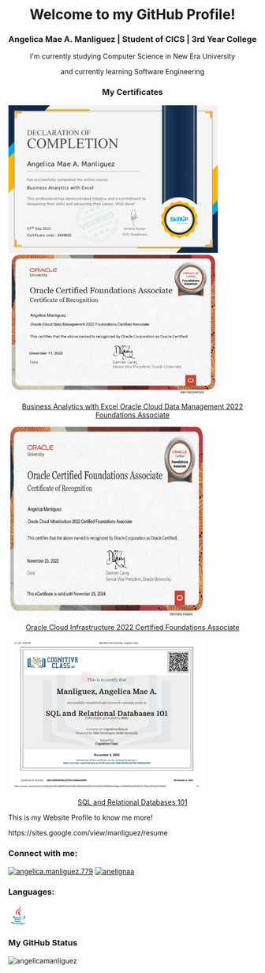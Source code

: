 <h1 align="center">Welcome to my GitHub Profile!</h1>
<h3 align="center">Angelica Mae A. Manliguez | Student of CICS | 3rd Year College</h3>

<p align="center"> I'm currently studying Computer Science in New Era University</p>
<p align="center"> and currently learning Software Engineering </p>

<h3 align="center">My Certificates</h3> 
<p>
<img width="425" src="https://github.com/AngelicaManliguez/AngelicaManliguez/blob/main/Business%20Analytics%20with%20Excel.png" />
<img height="282" width="425" src="https://github.com/AngelicaManliguez/AngelicaManliguez/blob/main/OCDM%20CERTIFICATE.png" />
<p align="center"> <a href="https://www.simplilearn.com/skillup-certificate-landing? 
token=eyJjb3Vyc2VfaWQiOiI2NjQiLCJjZXJ0aWZpY2F0ZV91cmwiOiJodHRwczpcL1wvY2VydGlmaWNhdGVzLnNpbXBsaWNkbi5uZXRcL3NoYXJlXC90aHVtYl80NDk4ODI2XzE2OTQwODQwODYucG5nIiwidXNlcm5hbWUiOiJBbmdlbGljYSBNYWUgQS4gTWFubGlndWV6In0%3D&utm_source=shared-certificate&utm_medium=lms&utm_campaign=shared-certificate-promotion&referrer=https%3A%2F%2Flms.simplilearn.com%2Fcourses%2F2738%2FBusiness%2520Analytics%2520with%2520Excel%2Fcertificate%2Fdownload-skillup&fbclid=IwAR2SYPBL4S1EBs73YWZIYyWfl1Qn5m5wGUEFBPdE_Hr9pDlRlPGqOkU0NeI&%24web_only=true&_branch_match_id=1057593067407952984&_branch_referrer=H4sIAAAAAAAAA8soKSkottLXL87MLcjJ1EssKNDLyczL1k%2FVt0gLNQ1O9%2FIMcU6yT0tKzslMsfUsdwwyCo4McPIxCTZ0dSo2N44Mj%2FKMrAxPyzEMzDPNNS13D3V1cwpIcY33KLIscMkJyglwL%2FTPDjXwS%2FUEAOHEa5NqAAAA">Business Analytics with Excel   </a><a href="https://catalog-education.oracle.com/pls/certview/sharebadge?id=E4689896A71AEF89B67805497A971A8DB396549B2B19DF752855BF0E9DE05FE0&fbclid=IwAR0AL1BjqSPCP-4W5lumm3ISk3MY7vYo-_0gXgS4fqQCWWG22poSIGFOT0k"> Oracle Cloud Data Management 2022 Foundations Associate </a> </p>

<img align="center" height="385" width="400" src="https://github.com/AngelicaManliguez/AngelicaManliguez/blob/main/OCI%20Certificate.png" />
<p align="center"> <a href="https://catalog-education.oracle.com/pls/certview/sharebadge?id=EA3F0B4FCF6239DF853A9BE2968EE337707D24543C75B1032B016F804ECC3982">Oracle Cloud Infrastructure 2022 Certified Foundations Associate </a></p>

<img align="center" width="400" src="https://github.com/AngelicaManliguez/AngelicaManliguez/blob/main/SQL%20and%20Relational%20Database%20101.png" />
<p align="center"> <a href="https://courses.cognitiveclass.ai/certificates/3d81a5883f634bce8188316b8a3a4554">SQL and Relational Databases 101 </a></p>
</p>

<p align="left"> This is my Website Profile to know me more! </p>
https://sites.google.com/view/manliguez/resume


<h3 align="left">Connect with me:</h3>
<p align="left">
<a href="https://fb.com/angelica.manliguez.779" target="blank"><img align="center" src="https://raw.githubusercontent.com/rahuldkjain/github-profile-readme-generator/master/src/images/icons/Social/facebook.svg" alt="angelica.manliguez.779" height="30" width="40" /></a>
<a href="https://instagram.com/anelignaa" target="blank"><img align="center" src="https://raw.githubusercontent.com/rahuldkjain/github-profile-readme-generator/master/src/images/icons/Social/instagram.svg" alt="anelignaa" height="30" width="40" /></a>
</p>

<h3 align="left">Languages:</h3>
<p align="left"> <a href="https://www.java.com" target="_blank" rel="noreferrer"> <img src="https://raw.githubusercontent.com/devicons/devicon/master/icons/java/java-original.svg" alt="java" width="40" height="40"/> </a> </p>

<h3> My GitHub Status </h3>
<img align="center" src="https://github-readme-streak-stats.herokuapp.com/?user=angelicamanliguez&" alt="angelicamanliguez" />


